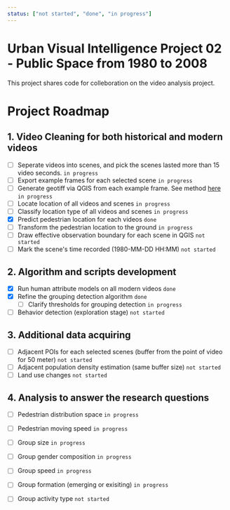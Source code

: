 ```yaml
---
status: ["not started", "done", "in progress"]
---
```


# Urban Visual Intelligence Project 02 - Public Space from 1980 to 2008
This project shares code for colleboration on the video analysis project.

# Project Roadmap
## 1. Video Cleaning for both historical and modern videos
- [ ] Seperate videos into scenes, and pick the scenes lasted more than 15 video seconds. `in progress`
- [ ] Export example frames for each selected scene `in progress`
- [ ] Generate geotiff via QGIS from each example frame. See method [here](https://docs.google.com/document/d/17b7tm3fHhAhNPlTBfhLpZodYa7NLsZ7xV14CJxv3Gwc/edit?usp=share_link) `in progress`
- [ ] Locate location of all videos and scenes `in progress`
- [ ] Classify location type of all videos and scenes `in progress`
- [x] Predict pedestrian location for each videos `done`
- [ ] Transform the pedestrian location to the ground `in progress`
- [ ] Draw effective observation boundary for each scene in QGIS `not started`
- [ ] Mark the scene's time recorded (1980-MM-DD HH:MM) `not started`

## 2. Algorithm and scripts development
- [x] Run human attribute models on all modern videos `done`
- [x] Refine the grouping detection algorithm `done`
  - [ ] Clarify thresholds for grouping detection `in progress`
- [ ] Behavior detection (exploration stage) `not started`

## 3. Additional data acquiring
- [ ] Adjacent POIs for each selected scenes (buffer from the point of video for 50 meter) `not started`
- [ ] Adjacent population density estimation (same buffer size) `not started`
- [ ] Land use changes `not started`

## 4. Analysis to answer the research questions
- [ ] Pedestrian distribution space `in progress`
- [ ] Pedestrian moving speed `in progress`
- [ ] Group size `in progress`
- [ ] Group gender composition `in progress`
- [ ] Group speed `in progress`
- [ ] Group formation (emerging or exisiting) `in progress`
- [ ] Group activity type `not started`

